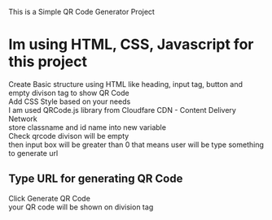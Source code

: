 This is a Simple QR Code Generator Project <br>
# Im using HTML, CSS, Javascript for this project <br>
Create Basic structure using HTML like heading, input tag, button and empty divison tag to show QR Code <br>
Add CSS Style based on your needs <br>
I am used QRCode.js library from Cloudfare CDN - Content Delivery Network <br>
store classname and id name into new variable <br>
Check qrcode divison will be empty <br>
then input box will be greater than 0 that means user will be type something to generate url<br>

## Type URL for generating QR Code
Click Generate QR Code <br>
your QR code will be shown on division tag
